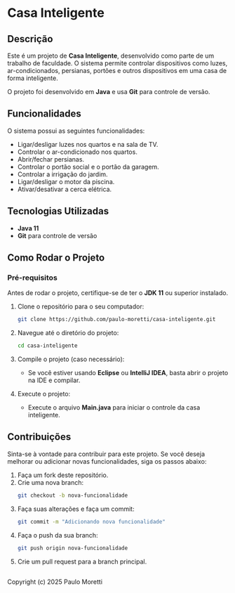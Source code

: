 # Casa Inteligente

## Descrição

Este é um projeto de **Casa Inteligente**, desenvolvido como parte de um trabalho de faculdade. O sistema permite controlar dispositivos como luzes, ar-condicionados, persianas, portões e outros dispositivos em uma casa de forma inteligente.

O projeto foi desenvolvido em **Java** e usa **Git** para controle de versão.

## Funcionalidades

O sistema possui as seguintes funcionalidades:

- Ligar/desligar luzes nos quartos e na sala de TV.
- Controlar o ar-condicionado nos quartos.
- Abrir/fechar persianas.
- Controlar o portão social e o portão da garagem.
- Controlar a irrigação do jardim.
- Ligar/desligar o motor da piscina.
- Ativar/desativar a cerca elétrica.

## Tecnologias Utilizadas

- **Java 11**
- **Git** para controle de versão

## Como Rodar o Projeto

### Pré-requisitos

Antes de rodar o projeto, certifique-se de ter o **JDK 11** ou superior instalado.

1. Clone o repositório para o seu computador:
    ```bash
    git clone https://github.com/paulo-moretti/casa-inteligente.git
    ```

2. Navegue até o diretório do projeto:
    ```bash
    cd casa-inteligente
    ```

3. Compile o projeto (caso necessário):
    - Se você estiver usando **Eclipse** ou **IntelliJ IDEA**, basta abrir o projeto na IDE e compilar.
    
4. Execute o projeto:
    - Execute o arquivo **Main.java** para iniciar o controle da casa inteligente.

## Contribuições

Sinta-se à vontade para contribuir para este projeto. Se você deseja melhorar ou adicionar novas funcionalidades, siga os passos abaixo:

1. Faça um fork deste repositório.
2. Crie uma nova branch:
    ```bash
    git checkout -b nova-funcionalidade
    ```
3. Faça suas alterações e faça um commit:
    ```bash
    git commit -m "Adicionando nova funcionalidade"
    ```
4. Faça o push da sua branch:
    ```bash
    git push origin nova-funcionalidade
    ```
5. Crie um pull request para a branch principal.
##
Copyright (c) 2025 Paulo Moretti
